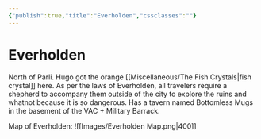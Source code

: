 ```yaml
---
{"publish":true,"title":"Everholden","cssclasses":""}
---
```




# Everholden

North of Parli. Hugo got the orange [[Miscellaneous/The Fish Crystals\|fish crystal]] here.
As per the laws of Everholden, all travelers require a shepherd to accompany them outside of the city to explore the ruins and whatnot because it is so dangerous. Has a tavern named Bottomless Mugs in the basement of the VAC + Military Barrack.

Map of Everholden: 
![[Images/Everholden Map.png|400]]